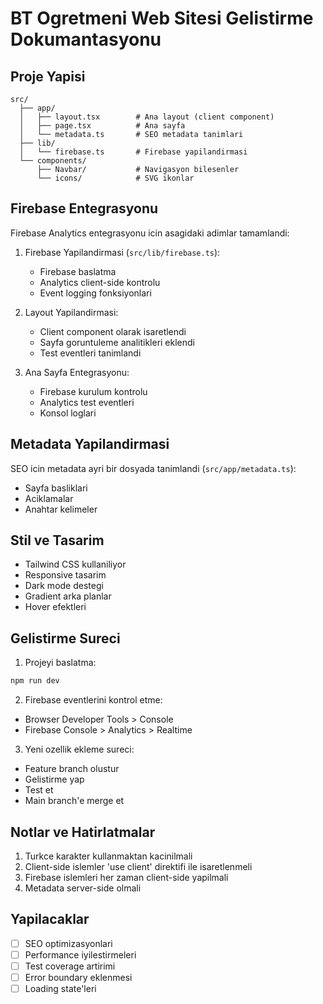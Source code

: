 # BT Ogretmeni Web Sitesi Gelistirme Dokumantasyonu

## Proje Yapisi

```
src/
  ├── app/
  │   ├── layout.tsx        # Ana layout (client component)
  │   ├── page.tsx          # Ana sayfa
  │   └── metadata.ts       # SEO metadata tanimlari
  ├── lib/
  │   └── firebase.ts       # Firebase yapilandirmasi
  └── components/
      ├── Navbar/           # Navigasyon bilesenler
      └── icons/            # SVG ikonlar
```

## Firebase Entegrasyonu

Firebase Analytics entegrasyonu icin asagidaki adimlar tamamlandi:

1. Firebase Yapilandirmasi (`src/lib/firebase.ts`):
   - Firebase baslatma
   - Analytics client-side kontrolu
   - Event logging fonksiyonlari

2. Layout Yapilandirmasi:
   - Client component olarak isaretlendi
   - Sayfa goruntuleme analitikleri eklendi
   - Test eventleri tanimlandi

3. Ana Sayfa Entegrasyonu:
   - Firebase kurulum kontrolu
   - Analytics test eventleri
   - Konsol loglari

## Metadata Yapilandirmasi

SEO icin metadata ayri bir dosyada tanimlandi (`src/app/metadata.ts`):
- Sayfa basliklari
- Aciklamalar
- Anahtar kelimeler

## Stil ve Tasarim

- Tailwind CSS kullaniliyor
- Responsive tasarim
- Dark mode destegi
- Gradient arka planlar
- Hover efektleri

## Gelistirme Sureci

1. Projeyi baslatma:
```bash
npm run dev
```

2. Firebase eventlerini kontrol etme:
- Browser Developer Tools > Console
- Firebase Console > Analytics > Realtime

3. Yeni ozellik ekleme sureci:
- Feature branch olustur
- Gelistirme yap
- Test et
- Main branch'e merge et

## Notlar ve Hatirlatmalar

1. Turkce karakter kullanmaktan kacinilmali
2. Client-side islemler 'use client' direktifi ile isaretlenmeli
3. Firebase islemleri her zaman client-side yapilmali
4. Metadata server-side olmali

## Yapilacaklar

- [ ] SEO optimizasyonlari
- [ ] Performance iyilestirmeleri
- [ ] Test coverage artirimi
- [ ] Error boundary eklenmesi
- [ ] Loading state'leri 